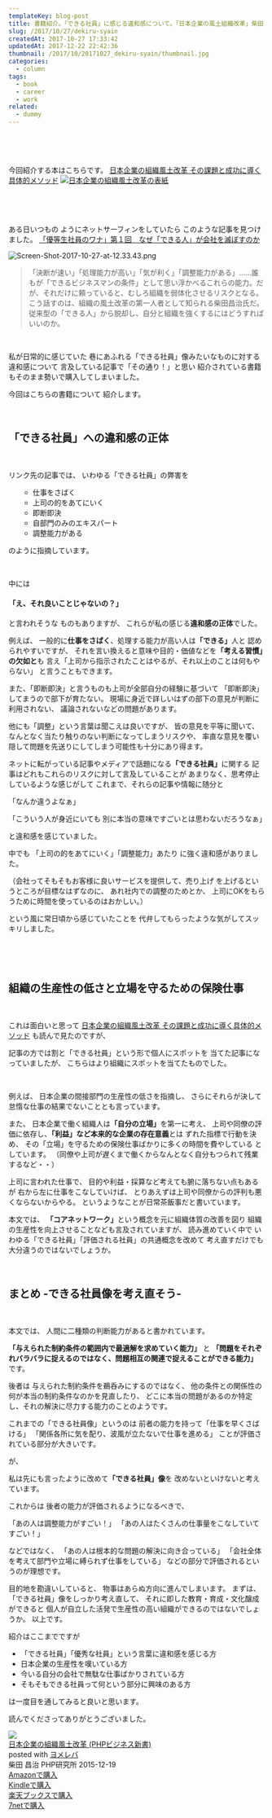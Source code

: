 ```yaml
---
templateKey: blog-post
title: 書籍紹介。「できる社員」に感じる違和感について。「日本企業の風土組織改革」柴田 昌治
slug: /2017/10/27/dekiru-syain
createdAt: 2017-10-27 17:33:42
updatedAt: 2017-12-22 22:42:36
thumbnail: /2017/10/20171027_dekiru-syain/thumbnail.jpg
categories:
  - column
tags:
  - book
  - career
  - work
related:
  - dummy
---
```


&nbsp;

&nbsp;

今回紹介する本はこちらです。
<a href="http://amzn.to/2hd3wXe">日本企業の組織風土改革 その課題と成功に導く具体的メソッド</a>
<a href="https://www.amazon.co.jp/dp/B019OQ2HR4/ref=as_li_ss_il?_encoding=UTF8&amp;btkr=1&amp;linkCode=li2&amp;tag=llg01-22&amp;linkId=8105d69f6b1235cc782bceb79338695a" target="_blank" rel="noopener noreferrer"><img src="//ws-fe.amazon-adsystem.com/widgets/q?_encoding=UTF8&amp;ASIN=B019OQ2HR4&amp;Format=_SL160_&amp;ID=AsinImage&amp;MarketPlace=JP&amp;ServiceVersion=20070822&amp;WS=1&amp;tag=llg01-22" border="0" alt="日本企業の組織風土改革の表紙"/></a><img style="border: none !important; margin: 0px !important;" src="https://ir-jp.amazon-adsystem.com/e/ir?t=llg01-22&amp;l=li2&amp;o=9&amp;a=B019OQ2HR4" alt="" width="1" height="1" border="0" />

&nbsp;

&nbsp;

ある日いつもの
ようにネットサーフィンをしていたら
このような記事を見つけました。
<a href="http://shuchi.php.co.jp/the21/detail/2881">「優等生社員のワナ」第１回　なぜ「できる人」が会社を滅ぼすのか</a>

<img class="post-image" src="https://statics.ver-1-0.net/uploads/2017/10/20171027_dekiru-syain/Screen-Shot-2017-10-27-at-12.33.43.png" alt="Screen-Shot-2017-10-27-at-12.33.43.png"/>
<blockquote>「決断が速い」「処理能力が高い」「気が利く」「調整能力がある」……誰もが「できるビジネスマンの条件」として思い浮かべるこれらの能力。だが、それだけに頼っていると、むしろ組織を弱体化させるリスクとなる。こう話すのは、組織の風土改革の第一人者として知られる柴田昌治氏だ。従来型の「できる人」から脱却し、自分と組織を強くするにはどうすればいいのか。</blockquote>
&nbsp;

私が日常的に感じていた
巷にあふれる「できる社員」像みたいなものに対する違和感について
言及している記事で「その通り！」と思い
紹介されている書籍もそのまま勢いで購入してしまいました。

今回はこちらの書籍について
紹介します。

<div class="adsense-double-rect"></div>

&nbsp;
<h2 class="chapter">「できる社員」への違和感の正体</h2>
&nbsp;

リンク先の記事では、
いわゆる「できる社員」の弊害を
<ul>
 	<li style="list-style-type: none;">
<ul>
 	<li>仕事をさばく</li>
 	<li>上司の的をあてにいく</li>
 	<li>即断即決</li>
 	<li>自部門のみのエキスパート</li>
 	<li>調整能力がある</li>
</ul>
</li>
</ul>
のように指摘しています。

&nbsp;

中には
<h4>「え、それ良いことじゃないの？」</h4>
と言われそうな
ものもありますが、
これらが私の感じる<strong>違和感の正体</strong>でした。

例えば、
一般的に<strong>仕事をさばく</strong>、処理する能力が高い人は<strong>「できる」</strong>人と
認められやすいですが、
それを言い換えると意味や目的・価値などを<strong>「考える習慣」の欠如と</strong>も
言え「上司から指示されたことはやるが、それ以上のことは何もやらない」
と言うこともできます。

また、「即断即決」と言うものも上司が全部自分の経験に基づいて
「即断即決」してまうので部下が育たない。
現場に身近で詳しいはずの部下の意見が判断に利用されない、
議論されないなどの問題があります。

他にも「調整」という言葉は聞こえは良いですが、
皆の意見を平等に聞いて、なんとなく当たり触りのない判断になってしまうリスクや、
率直な意見を覆い隠して問題を先送りにしてしまう可能性も十分にあり得ます。

ネットに転がっている記事やメディアで話題になる<strong>「できる社員」</strong>に関する
記事はどれもこれらのリスクに対して言及していることが
あまりなく、思考停止しているような感じがして
これまで、それらの記事や情報に随分と

「なんか違うよなぁ」

「こういう人が身近にいても
別に本当の意味ですごいとは思わないだろうなぁ」

と違和感を感じていました。

中でも
「上司の的をあてにいく」「調整能力」あたり
に強く違和感がありました。

（会社ってそもそもお客様に良いサービスを提供して、売り上げ
を上げるというところが目標なはずなのに、
あれ社内での調整のためとか、
上司にOKをもらうために時間を使っているのはおかしい。）

という風に常日頃から感じていたことを
代弁してもらったような気がしてスッキリしました。

&nbsp;

&nbsp;
<h2 class="chapter">組織の生産性の低さと立場を守るための保険仕事</h2>
&nbsp;

これは面白いと思って
<a href="http://amzn.to/2hd3wXe">日本企業の組織風土改革 その課題と成功に導く具体的メソッド</a>
も読んで見たのですが、

記事の方では割と「できる社員」という形で個人にスポットを
当てた記事になっていましたが、
こちらはより組織にスポットを当てたものでした。

&nbsp;

例えば、
日本企業の間接部門の生産性の低さを指摘し、
さらにそれらが決して怠惰な仕事の結果でないこととも言っています。

また、
日本企業で働く組織人は<strong>「自分の立場」</strong>を第一に考え、
上司や同僚の評価に依存し、<strong>「利益」など本来的な企業の存在意義</strong>とは
ずれた指標で行動を決め、
その「立場」を守るための保険仕事ばかりに多くの時間を費やしている
としています。
（同僚や上司が遅くまで働くからなんとなく自分もつられて残業するなど・・）

上司に言われた仕事で、
目的や利益・採算など考えても腑に落ちない点もあるが
右から左に仕事をこなしていけば、
とりあえずは上司や同僚からの評判も悪くならないからやる。
というようなことが日常茶飯事だと書いています。

本文では、
<strong>「コアネットワーク」</strong>という概念を元に組織体質の改善を図り
組織の生産性を向上させることなども言及されていますが、
読み進めていく中で
いわゆる「できる社員」「評価される社員」の共通概念を改めて
考え直すだけでも大分違うのではないでしょうか。

&nbsp;
<h2 class="chapter">まとめ -できる社員像を考え直そう-</h2>
&nbsp;

本文では、
人間に二種類の判断能力があると書かれています。

<strong>「与えられた制約条件の範囲内で最適解を求めていく能力」</strong>
と
<strong>「問題をそれぞれバラバラに捉えるのではなく、問題相互の関連で捉えることができる能力」</strong>
です。

後者は
与えられた制約条件を鵜呑みにするのではなく、
他の条件との関係性の何が本当の制約条件なのかを見直したり、
どこに本当の問題があるのか特定し、それの解決に尽力する能力のことのようです。

これまでの「できる社員像」というのは
前者の能力を持って「仕事を早くさばける」
「関係各所に気を配り、波風が立たないで仕事を進める」
ことが評価されている部分が大きいです。

が、

私は先にも言ったように改めて<strong>「できる社員」像</strong>を
改めないといけないと考えています。

これからは
後者の能力が評価されるようになるべきで、

「あの人は調整能力がすごい！」
「あの人はたくさんの仕事量をこなしていてすごい！」

などではなく、
「あの人は根本的な問題の解決に向き合っている」
「会社全体を考えて部門や立場に縛られず仕事をしている」
などの部分で評価されるというのが理想です。

目的地を勘違いしていると、
物事はあらぬ方向に進んでしまいます。
まずは、「できる社員」像をしっかり考え直して、
それに即した教育・育成・文化醸成ができると
個人が自立した活発で生産性の高い組織ができるのではないでしょうか。
以上です。

紹介はここまでですが
<ul>
 	<li>「できる社員」「優秀な社員」という言葉に違和感を感じる方</li>
 	<li>日本企業の生産性を嘆いている方</li>
 	<li>今いる自分の会社で無駄な仕事ばかりされている方</li>
 	<li>そもそもできる社員って何という部分に興味のある方</li>
</ul>
は一度目を通してみると良いと思います。

読んでくださってありがとうございました。
<div class="cstmreba"><div class="booklink-box"><div class="booklink-image"><a href="http://www.amazon.co.jp/exec/obidos/asin/4569829740/llg01-22/" target="_blank" rel="nofollow" ><img src="https://images-fe.ssl-images-amazon.com/images/I/510WwA0rhEL._SL320_.jpg" style="border: none;" /></a></div><div class="booklink-info"><div class="booklink-name"><a href="http://www.amazon.co.jp/exec/obidos/asin/4569829740/llg01-22/" target="_blank" rel="nofollow" >日本企業の組織風土改革 (PHPビジネス新書)</a><div class="booklink-powered-date">posted with <a href="https://yomereba.com" rel="nofollow" target="_blank">ヨメレバ</a></div></div><div class="booklink-detail">柴田 昌治 PHP研究所 2015-12-19    </div><div class="booklink-link2"><div class="shoplinkamazon"><a href="http://www.amazon.co.jp/exec/obidos/asin/4569829740/llg01-22/" target="_blank" rel="nofollow" >Amazonで購入</a></div><div class="shoplinkkindle"><a href="http://www.amazon.co.jp/exec/obidos/ASIN/B019OQ2HR4/llg01-22/" target="_blank" rel="nofollow" >Kindleで購入</a></div><div class="shoplinkrakuten"><a href="https://hb.afl.rakuten.co.jp/hgc/163854b7.d97e8d5b.163854b8.3c41ae34/?pc=http%3A%2F%2Fbooks.rakuten.co.jp%2Frb%2F13523236%2F%3Fscid%3Daf_ich_link_urltxt%26m%3Dhttp%3A%2F%2Fm.rakuten.co.jp%2Fev%2Fbook%2F" target="_blank" rel="nofollow" >楽天ブックスで購入</a></div><div class="shoplinkseven"><a href="https://px.a8.net/svt/ejp?a8mat=2TXHHI+FDP7OQ+2N1Y+BW8O2&a8ejpredirect=http%3A%2F%2F7af-ent.omni7.jp%2Frelay%2Faffiliate%2FentranceProcess.do%3Furl%3Dhttp%253A%252F%252F7net.omni7.jp%252Fsearch%252F%253FsearchKeywordFlg%253D1%2526keyword%253D4-56-982974-6%252520%25257C%2525204-569-82974-6%252520%25257C%2525204-5698-2974-6%252520%25257C%2525204-56982-974-6%252520%25257C%2525204-569829-74-6%252520%25257C%2525204-5698297-4-6" target="_blank" rel="nofollow" >7netで購入</a><img border="0" width="1" height="1" src="https://www17.a8.net/0.gif?a8mat=2TXHHI+FDP7OQ+2N1Y+BW8O2" alt=""></div>            	  	  	  	</div></div><div class="booklink-footer"></div></div></div>
&nbsp;

<div class="adsense-double-rect"></div>
